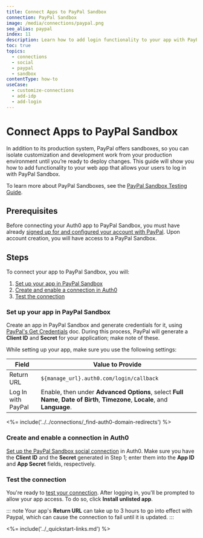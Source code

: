 ```yaml
---
title: Connect Apps to PayPal Sandbox
connection: PayPal Sandbox
image: /media/connections/paypal.png
seo_alias: paypal
index: 11
description: Learn how to add login functionality to your app with PayPal Sandbox. You will need to generate keys, copy these into your Auth0 settings, and enable the connection.
toc: true
topics:
  - connections
  - social
  - paypal
  - sandbox
contentType: how-to
useCase:
  - customize-connections
  - add-idp
  - add-login
---
```


# Connect Apps to PayPal Sandbox

In addition to its production system, PayPal offers sandboxes, so you can isolate customization and development work from your production environment until you’re ready to deploy changes. This guide will show you how to add functionality to your web app that allows your users to log in with PayPal Sandbox.

To learn more about PayPal Sandboxes, see the [PayPal Sandbox Testing Guide](https://developer.paypal.com/docs/api-basics/sandbox/).

## Prerequisites

Before connecting your Auth0 app to PayPal Sandbox, you must have already [signed up for and configured your account with PayPal](https://developer.paypal.com). Upon account creation, you will have access to a PayPal Sandbox.

## Steps

To connect your app to PayPal Sandbox, you will:

1. [Set up your app in PayPal Sandbox](#set-up-your-app-in-paypal)
2. [Create and enable a connection in Auth0](#create-and-enable-a-connection-in-auth0)
3. [Test the connection](#test-the-connection)

### Set up your app in PayPal Sandbox

Create an app in PayPal Sandbox and generate credentials for it, using [PayPal's Get Credentials](https://developer.paypal.com/docs/api/overview/#get-credentials) doc. During this process, PayPal will generate a **Client ID** and **Secret** for your application; make note of these.

While setting up your app, make sure you use the following settings:

| Field | Value to Provide |
| - | - |
| Return URL | `${manage_url}.auth0.com/login/callback` |
| Log In with PayPal | Enable, then under **Advanced Options**, select **Full Name**, **Date of Birth**, **Timezone**, **Locale**, and **Language**. |

<%= include('../../connections/_find-auth0-domain-redirects') %>

### Create and enable a connection in Auth0

[Set up the PayPal Sandbox social connection](/dashboard/guides/connections/set-up-connections-social) in Auth0. Make sure you have the **Client ID** and the **Secret** generated in Step 1; enter them into the **App ID** and **App Secret** fields, respectively.

### Test the connection

You're ready to [test your connection](/dashboard/guides/connections/test-connections-social). After logging in, you'll be prompted to allow your app access. To do so, click **Install unlisted app**.

::: note
Your app's **Return URL** can take up to 3 hours to go into effect with Paypal, which can cause the connection to fail until it is updated.
:::

<%= include('../_quickstart-links.md') %>
